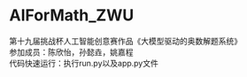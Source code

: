 # AIForMath_ZWU
第十九届挑战杯人工智能创意赛作品《大模型驱动的奥数解题系统》<br>
参加成员：陈欣怡，孙懿垚，姚嘉程 <br>
代码快速运行：执行run.py以及app.py文件

